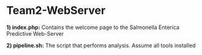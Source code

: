 # Team2-WebServer

**1) index.php:** Contains the welcome page to the Salmonella Enterica Predictive Web-Server

**2) pipeline.sh:** The script that performs analysis. Assume all tools installed

